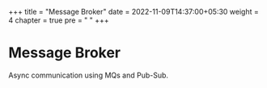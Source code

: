+++
title = "Message Broker"
date =  2022-11-09T14:37:00+05:30
weight = 4
chapter = true
pre = "<i class='fas fa-database'></i> "
+++

# Message Broker
Async communication using MQs and Pub-Sub.